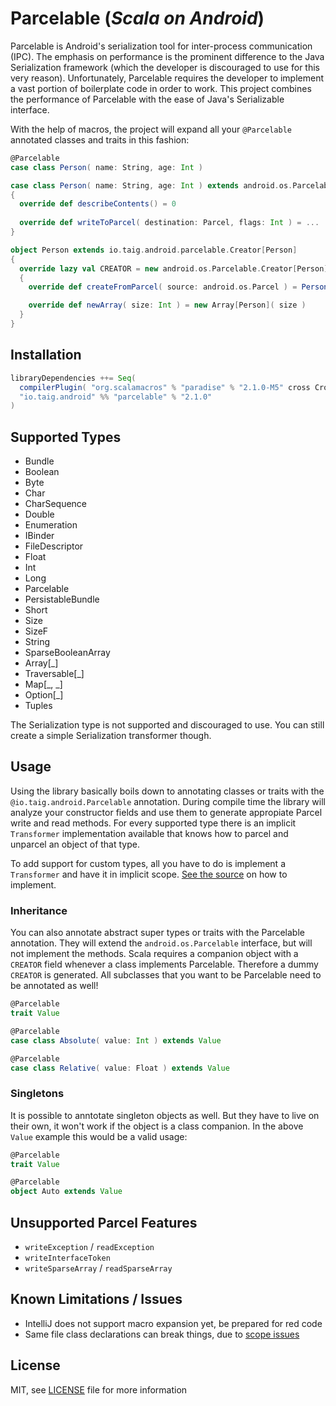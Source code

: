 # Parcelable (***Scala on Android***)

Parcelable is Android's serialization tool for inter-process communication (IPC). The emphasis on performance is the prominent difference to the Java Serialization framework (which the developer is discouraged to use for this very reason). Unfortunately, Parcelable requires the developer to implement a vast portion of boilerplate code in order to work. This project combines the performance of Parcelable with the ease of Java's Serializable interface.

With the help of macros, the project will expand all your `@Parcelable` annotated classes and traits in this fashion:

````scala
@Parcelable
case class Person( name: String, age: Int )
````

````scala
case class Person( name: String, age: Int ) extends android.os.Parcelable
{
  override def describeContents() = 0
  
  override def writeToParcel( destination: Parcel, flags: Int ) = ...
}

object Person extends io.taig.android.parcelable.Creator[Person]
{
  override lazy val CREATOR = new android.os.Parcelable.Creator[Person]
  {
    override def createFromParcel( source: android.os.Parcel ) = Person( ... )

    override def newArray( size: Int ) = new Array[Person]( size )
  }
}
````

## Installation

````scala
libraryDependencies ++= Seq(
  compilerPlugin( "org.scalamacros" % "paradise" % "2.1.0-M5" cross CrossVersion.full ),
  "io.taig.android" %% "parcelable" % "2.1.0"
)
````

## Supported Types

- Bundle
- Boolean
- Byte
- Char
- CharSequence
- Double
- Enumeration
- IBinder
- FileDescriptor
- Float
- Int
- Long
- Parcelable
- PersistableBundle
- Short
- Size
- SizeF
- String
- SparseBooleanArray
- Array[_]
- Traversable[_]
- Map[_, _]
- Option[_]
- Tuples

The Serialization type is not supported and discouraged to use. You can still create a simple Serialization transformer though.

## Usage

Using the library basically boils down to annotating classes or traits with the `@io.taig.android.Parcelable` annotation. During compile time the library will analyze your constructor fields and use them to generate appropiate Parcel write and read methods. For every supported type there is an implicit `Transformer` implementation available that knows how to parcel and unparcel an object of that type.

To add support for custom types, all you have to do is implement a `Transformer` and have it in implicit scope. [See the source][1] on how to implement.

### Inheritance

You can also annotate abstract super types or traits with the Parcelable annotation. They will extend the `android.os.Parcelable` interface, but will not implement the methods. Scala requires a companion object with a `CREATOR` field whenever a class implements Parcelable. Therefore a dummy `CREATOR` is generated. All subclasses that you want to be Parcelable need to be annotated as well!

````scala
@Parcelable
trait Value

@Parcelable
case class Absolute( value: Int ) extends Value

@Parcelable
case class Relative( value: Float ) extends Value
````

### Singletons

It is possible to anntotate singleton objects as well. But they have to live on their own, it won't work if the object is a class companion. In the above `Value` example this would be a valid usage:

````scala
@Parcelable
trait Value

@Parcelable
object Auto extends Value
````

## Unsupported Parcel Features

- `writeException` / `readException`
- `writeInterfaceToken`
- `writeSparseArray` / `readSparseArray`

## Known Limitations / Issues

- IntelliJ does not support macro expansion yet, be prepared for red code
- Same file class declarations can break things, due to [scope issues][2]

## License

MIT, see [LICENSE][3] file for more information

[1]: https://github.com/Taig/Parcelable/blob/master/src/main/scala/io/taig/android/parcelable/Transformer.scala
[2]: https://github.com/scalamacros/paradise/issues/14
[3]: https://raw.githubusercontent.com/Taig/Parcelable/master/LICENSE